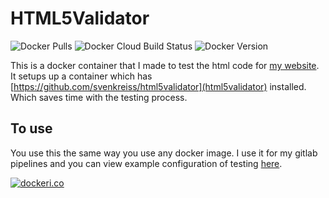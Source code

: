 # HTML5Validator

![Docker Pulls](https://img.shields.io/docker/pulls/jwhite1st/html5validtor) ![Docker Cloud Build Status](https://img.shields.io/docker/cloud/build/jwhite1st/html5validtor)
![Docker Version](https://images.microbadger.com/badges/version/jwhite1st/html5validtor.svg)

This is a docker container that I made to test the html code for [my website](https://www.jwhite.network). It setups up a container which has [https://github.com/svenkreiss/html5validator](html5validator) installed. Which saves time with the testing process.

## To use

You use this the same way you use any docker image. I use it for my gitlab pipelines and you can view example configuration of testing [here](https://github.com/jwhite1st/portfolio-website/blob/master/.gitlab-ci.yml).

[![dockeri.co](https://dockeri.co/image/jwhite1st/html5validtor)](https://hub.docker.com/r/jwhite1st/html5validtor)
